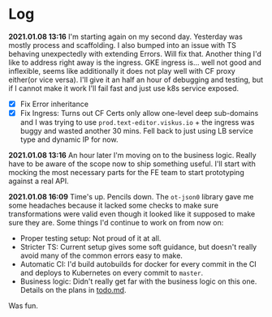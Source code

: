 # Log

**2021.01.08 13:16** I'm starting again on my second day. Yesterday was mostly process and scaffolding. I also bumped into an issue with TS behaving unexpectedly with extending Errors. Will fix that. Another thing I'd like to address right away is the ingress. GKE ingress is... well not good and inflexible, seems like additionally it does not play well with CF proxy either(or vice versa). I'll give it an half an hour of debugging and testing, but if I cannot make it work I'll fail fast and just use k8s service exposed.

- [x] Fix Error inheritance
- [x] Fix Ingress: Turns out CF Certs only allow one-level deep sub-domains and I was trying to use `prod.text-editor.viskus.io` + the ingress was buggy and wasted another 30 mins. Fell back to just using LB service type and dynamic IP for now.

**2021.01.08 13:16** An hour later I'm moving on to the business logic. Really have to be aware of the scope now to ship something useful. I'll start with mocking the most necessary parts for the FE team to start prototyping against a real API.

**2021.01.08 16:09** Time's up. Pencils down. The `ot-json0` library gave me some headaches because it lacked some checks to make sure transformations were valid even though it looked like it supposed to make sure they are. Some things I'd continue to work on from now on:

- Proper testing setup: Not proud of it at all.
- Stricter TS: Current setup gives some soft guidance, but doesn't really avoid many of the common errors easy to make.
- Automatic CI: I'd build autobuilds for docker for every commit in the CI and deploys to Kubernetes on every commit to `master`.
- Business logic: Didn't really get far with the business logic on this one. Details on the plans in [todo.md](./todo.md).

Was fun.
